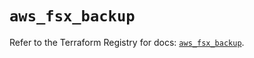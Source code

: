 # `aws_fsx_backup`

Refer to the Terraform Registry for docs: [`aws_fsx_backup`](https://registry.terraform.io/providers/hashicorp/aws/6.14.0/docs/resources/fsx_backup).
